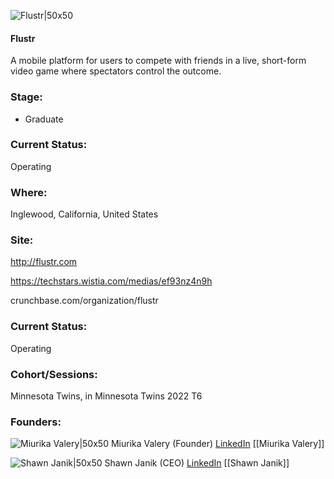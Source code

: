 

![Flustr|50x50](https://res.cloudinary.com/crunchbase-production/image/upload/vfrngpleg1xqw2ifbdj7)

#### Flustr
A mobile platform for users to compete with friends in a live, short-form video game where spectators control the outcome.

### Stage: 
 - Graduate 

### Current Status: 
Operating

### Where:
Inglewood, California, United States

### Site:
http://flustr.com

https://techstars.wistia.com/medias/ef93nz4n9h

crunchbase.com/organization/flustr

### Current Status: 
Operating

### Cohort/Sessions: 
Minnesota Twins, in Minnesota Twins 2022 T6

### Founders: 

![Miurika Valery|50x50]() Miurika Valery (Founder) [LinkedIn](https://linkedin.com/in/miurika) [[Miurika Valery]]

![Shawn Janik|50x50]() Shawn Janik (CEO) [LinkedIn](https://linkedin.com/in/shawn-janik-6a46b4a4) [[Shawn Janik]]


